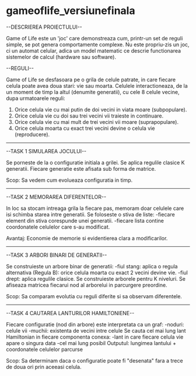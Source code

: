 # gameoflife_versiunefinala
--DESCRIEREA PROIECTULUI--

Game of Life este un 'joc' care demonstreaza cum, printr-un set de reguli simple, se pot genera comportamente complexe. Nu este propriu-zis un joc, ci un automat celular, adica un model matematic ce descrie functionarea sistemelor de calcul (hardware sau software).

--REGULI--

Game of Life se desfasoara pe o grila de celule patrate, in care fiecare celula poate avea doua stari: vie sau moarta. Celulele interactioneaza, de la un moment de timp la altul (denumite generatii), cu cele 8 celule vecine, dupa urmatoarele reguli:

1. Orice celula vie cu mai putin de doi vecini in viata moare (subpopulare).
2. Orice celula vie cu doi sau trei vecini vii traieste in continuare.
3. Orice celula vie cu mai mult de trei vecini vii moare (suprapopulare).
4. Orice celula moarta cu exact trei vecini devine o celula vie (reproducere).

---------------------------------------------------------------------------------------------------------------------------

--TASK 1  SIMULAREA JOCULUI--

Se porneste de la o configuratie initiala a grilei.
Se aplica regulile clasice K generatii.
Fiecare generatie este afisata sub forma de matrice.

Scop: Sa vedem cum evolueaza configuratia in timp.

---------------------------------------------------------------------------------------------------------------------------

--TASK 2  MEMORAREA DIFERENTELOR--

In loc sa stocam intreaga grila la fiecare pas, memoram doar celulele care isi schimba starea intre generatii.
Se foloseste o stiva de liste:
	-fiecare element din stiva corespunde unei generatii.
	-fiecare lista contine coordonatele celulelor care s-au modificat.

Avantaj: Economie de memorie si evidentierea clara a modificarilor.

---------------------------------------------------------------------------------------------------------------------------

--TASK 3  ARBORI BINARI DE GENERATII--

Se construieste un arbore binar de generatii:
	-fiul stang: aplica o regula alternativa (Regula B): orice celula moarta cu exact 2 vecini devine vie.
	-fiul drept: aplica regulile clasice.
Se construieste arborele pentru K niveluri.
Se afiseaza matricea fiecarui nod al arborelui in parcurgere preordine.

Scop: Sa comparam evolutia cu reguli diferite si sa observam diferentele.

---------------------------------------------------------------------------------------------------------------------------

--TASK 4  CAUTAREA LANTURILOR HAMILTONIENE--

Fiecare configuratie (nod din arbore) este interpretata ca un graf:
	-noduri: celule vii
	-muchii: existenta de vecini intre celule
Se cauta cel mai lung lant Hamiltonian in fiecare componenta conexa:
	-lant in care fiecare celula vie apare o singura data
	-cel mai lung posibil
Outputul: lungimea lantului + coordonatele celulelor parcurse

Scop: Sa determinam daca o configuratie poate fi "desenata" fara a trece de doua ori prin aceeasi celula.
